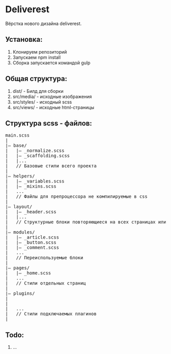 <h1>Deliverest</h1>
<p>Вёрстка нового дизайна deliverest.</p>
<h2>Установка:</h2>
<ol>
<li>Клонируем репозиторий</li>
<li>Запускаем npm install</li>
<li>Сборка запускается командой gulp</li>
</ol>
<h2>Общая структура:</h2>
<ol>
<li>dist/ - Билд для сборки</li>
<li>src/media/ - исходные изображения</li>
<li>src/styles/ - исходный scss</li>
<li>src/views/ - исходные html-страницы</li>
</ol>

<h2>Структура scss - файлов:</h2>
<pre>
main.scss
|
|– base/ 
|   |– _normalize.scss
|   |– _scaffolding.scss
|   |...
|   // Базовые стили всего проекта
|
|– helpers/ 
|   |– _variables.scss 
|   |– _mixins.scss    
|   ...                
|   // Файлы для препроцессора не компилируемые в css
|   
|– layout/ 
|   |– _header.scss
|   |...
|   // Структурные блоки повторяющиеся на всех страницах или часто
|                     
|– modules/ 
|   |– _article.scss  
|   |– _button.scss 
|   |– _comment.scss 
|   ...
|   // Переиспользуемые блоки             
| 
|– pages/ 
|   |– _home.scss 
|   ...                  
|   // Стили отдельных страниц
|
|– plugins/ 
|   
|     
|   ...                
|   // Стили подключаемых плагинов
|   
</pre>

<h2>Todo:</h2>
<ol>
<li>...</li>
</ol>
<br>

